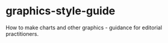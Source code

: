 # graphics-style-guide
How to make charts and other graphics - guidance for editorial practitioners.
